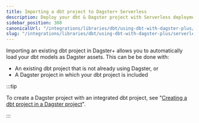 ```yaml
---
title: Importing a dbt project to Dagster+ Serverless
description: Deploy your dbt & Dagster project with Serverless deployments in Dagster+.
sidebar_position: 300
canonicalUrl: "/integrations/libraries/dbt/using-dbt-with-dagster-plus/serverless"
slug: "/integrations/libraries/dbt/using-dbt-with-dagster-plus/serverless"
---
```


Importing an existing dbt project in Dagster+ allows you to automatically load your dbt models as Dagster assets. This can be be done with:

- An existing dbt project that is not already using Dagster, or
- A Dagster project in which your dbt project is included

:::tip

To create a Dagster project with an integrated dbt project, see "[Creating a dbt project in a Dagster project](/integrations/libraries/dbt/creating-a-dbt-project-in-dagster)".

:::
